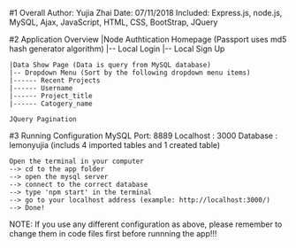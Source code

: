 #1  Overall
	Author:   Yujia Zhai
	Date:     07/11/2018
	Included: Express.js, node.js, MySQL, Ajax, JavaScript, HTML, CSS, BootStrap, JQuery

#2  Application Overview
	|Node Authtication Homepage (Passport uses md5 hash generator algorithm)
	|--	Local Login
	|--	Local Sign Up

	|Data Show Page (Data is query from MySQL database)
	|--	Dropdown Menu (Sort by the following dropdown menu items)
	|------	Recent Projects
	|------	Username
	|------	Project_title
	|------	Catogery_name

	JQuery Pagination

#3  Running Configuration
    MySQL Port: 8889
    Localhost : 3000
    Database  : lemonyujia (includs 4 imported tables and 1 created table)

    Open the terminal in your computer
    --> cd to the app folder
    --> open the mysql server
    --> connect to the correct database
    --> type 'npm start' in the terminal
    --> go to your localhost address (example: http://localhost:3000/)
    --> Done!

NOTE: If you use any different configuration as above, please remember to change them in code files first before runnning the app!!!